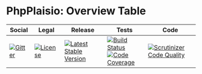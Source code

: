 # PhpPlaisio: Overview Table

<table>
<thead>
<tr>
<th>Social</th>
<th>Legal</th>
<th>Release</th>
<th>Tests</th>
<th>Code</th>
</tr>
</thead>
<tbody>
<tr>
<td>
<a href="https://gitter.im/PhpPlaisio/PhpPlaisio"><img src="https://badges.gitter.im/PhpPlaisio/PhpPlaisio.svg" alt="Gitter"/></a>
</td>
<td>
<a href="https://packagist.org/packages/plaisio/table-overview"><img src="https://poser.pugx.org/plaisio/table-overview/license" alt="License"/></a>
</td>
<td>
<a href="https://packagist.org/packages/plaisio/table-overview"><img src="https://poser.pugx.org/plaisio/table-overview/v/stable" alt="Latest Stable Version"/></a>
</td>
<td>
<a href="https://github.com/PhpPlaisio/table-overview/actions/workflows/unit.yml"><img src="https://github.com/PhpPlaisio/table-overview/actions/workflows/unit.yml/badge.svg" alt="Build Status"/></a><br/>
<a href="https://codecov.io/gh/PhpPlaisio/table-overview"><img src="https://codecov.io/gh/PhpPlaisio/table-overview/branch/master/graph/badge.svg" alt="Code Coverage"/></a>
</td>
<td>
<a href="https://scrutinizer-ci.com/g/PhpPlaisio/table-overview/?branch=master"><img src="https://scrutinizer-ci.com/g/PhpPlaisio/table-overview/badges/quality-score.png?b=master" alt="Scrutinizer Code Quality"/></a>
</td>
</tr>
</tbody>
</table>
